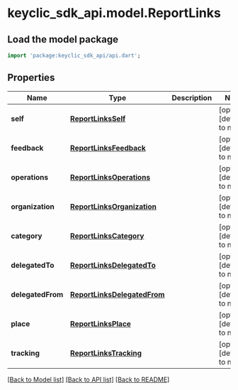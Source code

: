 # keyclic_sdk_api.model.ReportLinks

## Load the model package
```dart
import 'package:keyclic_sdk_api/api.dart';
```

## Properties
Name | Type | Description | Notes
------------ | ------------- | ------------- | -------------
**self** | [**ReportLinksSelf**](ReportLinksSelf.md) |  | [optional] [default to null]
**feedback** | [**ReportLinksFeedback**](ReportLinksFeedback.md) |  | [optional] [default to null]
**operations** | [**ReportLinksOperations**](ReportLinksOperations.md) |  | [optional] [default to null]
**organization** | [**ReportLinksOrganization**](ReportLinksOrganization.md) |  | [optional] [default to null]
**category** | [**ReportLinksCategory**](ReportLinksCategory.md) |  | [optional] [default to null]
**delegatedTo** | [**ReportLinksDelegatedTo**](ReportLinksDelegatedTo.md) |  | [optional] [default to null]
**delegatedFrom** | [**ReportLinksDelegatedFrom**](ReportLinksDelegatedFrom.md) |  | [optional] [default to null]
**place** | [**ReportLinksPlace**](ReportLinksPlace.md) |  | [optional] [default to null]
**tracking** | [**ReportLinksTracking**](ReportLinksTracking.md) |  | [optional] [default to null]

[[Back to Model list]](../README.md#documentation-for-models) [[Back to API list]](../README.md#documentation-for-api-endpoints) [[Back to README]](../README.md)


